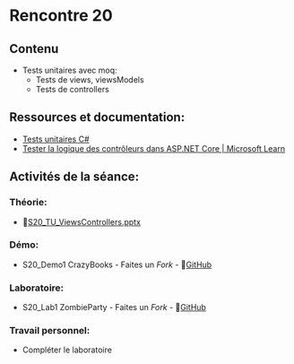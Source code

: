 # Rencontre 20

## Contenu
- Tests unitaires avec moq:   
    - Tests de views, viewsModels   
    - Tests de controllers

## Ressources et documentation: 
- [Tests unitaires C#](https://docs.microsoft.com/en-us/dotnet/core/testing/unit-testing-with-dotnet-test)
- [Tester la logique des contrôleurs dans ASP.NET Core | Microsoft Learn](https://learn.microsoft.com/fr-fr/aspnet/core/mvc/controllers/testing?view=aspnetcore-6.0)

## Activités de la séance: 
### Théorie:  
- 🔗[S20_TU_ViewsControllers.pptx](BRISE)

### Démo:
- S20_Demo1 CrazyBooks - Faites un *Fork* - 🔗[GitHub](BRISE)

### Laboratoire: 
- S20_Lab1 ZombieParty - Faites un *Fork* - 🔗[GitHub](BRISE)

### Travail personnel: 
- Compléter le laboratoire
